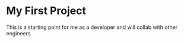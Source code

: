 # My First Project

This is a starting point for me as a developer and will collab with other engineers